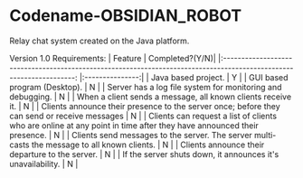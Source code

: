 # Codename-OBSIDIAN_ROBOT
Relay chat system created on the Java platform.

Version 1.0 Requirements:
|                                                       Feature                                                       	| Completed?(Y/N)|
|:-------------------------------------------------------------------------------------------------------------------:	|:---------------:|
| Java based project.                                                                                                 	|        Y       |
| GUI based program (Desktop).                                                                                        	|        N       |
| Server has a log file system for monitoring and debugging.                                                          	|        N       |
| When a client sends a message, all known clients receive it.                                                        	|        N       |
| Clients announce their presence to the server once; before they can send or receive messages                        	|        N       |
| Clients can request a list of clients who are online at any point in time after they have announced their presence. 	|        N       |
| Clients send messages to the server. The server multi-casts the message to all known clients.                       	|        N       |
| Clients announce their departure to the server.                                                                     	|        N       |
| If the server shuts down, it announces it's unavailability.                                                         	|        N       |
